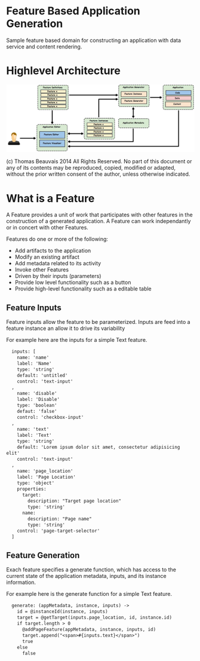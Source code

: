 Feature Based Application Generation
==============

Sample feature based domain for constructing an application with data service and content rendering.

# Highlevel Architecture

![Application Architecture](/doc/AppArchitecture.jpg)

(c) Thomas Beauvais 2014 All Rights Reserved.
No part of this document or any of its contents may be reproduced, copied, modified or adapted, without the prior written consent of the author, unless otherwise indicated.

# What is a Feature
A Feature provides a unit of work that participates with other features in the construction of a generated application. A Feature can work independantly or in concert with other Features. 

Features do one or more of the following: 

* Add artifacts to the application
* Modify an existing artifact
* Add metadata related to its activity
* Invoke other Features 
* Driven by their inputs (parameters)
* Provide low level functionality such as a button
* Provide high-level functionality such as a editable table

## Feature Inputs
Feature inputs allow the feature to be parameterized. Inputs are feed into a feature instance an allow it to drive its variability  

For example here are the inputs for a simple Text feature.
```
  inputs: [
    name: 'name'
    label: 'Name'
    type: 'string'
    default: 'untitled'
    control: 'text-input'
  ,
    name: 'disable'
    label: 'Disable'
    type: 'boolean'
    defaut: 'false'
    control: 'checkbox-input'
  ,
    name: 'text'
    label: 'Text'
    type: 'string'
    default: 'Lorem ipsum dolor sit amet, consectetur adipisicing elit'
    control: 'text-input'
  ,
    name: 'page_location'
    label: 'Page Location'
    type: 'object'
    properties:
      target:
        description: "Target page location"
        type: 'string'
      name:
        description: "Page name"
        type: 'string'
    control: 'page-target-selector'
  ]

```

## Feature Generation
Exach feature specifies a generate function, which has access to the current state of the application metadata, inputs, and its instance information.

For example here is the generate function for a simple Text feature.
```
  generate: (appMetadata, instance, inputs) ->
    id = @instanceId(instance, inputs)
    target = @getTarget(inputs.page_location, id, instance.id)
    if target.length > 0
      @addPageFeature(appMetadata, instance, inputs, id)
      target.append("<span>#{inputs.text}</span>")
      true
    else
      false
```

